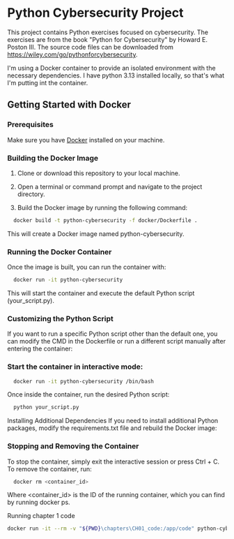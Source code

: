# Python Cybersecurity Project

This project contains Python exercises focused on cybersecurity.
The exercises are from the book "Python for Cybersecurity" by Howard E. Poston III.
The source code files can be downloaded from https://wiley.com/go/pythonforcybersecurity.


I'm using a Docker container to provide an isolated environment with the necessary dependencies. I have python 3.13 installed locally, so that's what I'm putting int the container.

## Getting Started with Docker

### Prerequisites

Make sure you have [Docker](https://www.docker.com/get-started) installed on your machine.

### Building the Docker Image

1. Clone or download this repository to your local machine.

2. Open a terminal or command prompt and navigate to the project directory.

3. Build the Docker image by running the following command:

```bash
  docker build -t python-cybersecurity -f docker/Dockerfile .
```
This will create a Docker image named python-cybersecurity.

### Running the Docker Container
Once the image is built, you can run the container with:

```bash
  docker run -it python-cybersecurity
```
This will start the container and execute the default Python script (your_script.py).

### Customizing the Python Script
If you want to run a specific Python script other than the default one, you can modify the CMD in the Dockerfile or run a different script manually after entering the container:

### Start the container in interactive mode:

```bash
  docker run -it python-cybersecurity /bin/bash
```
Once inside the container, run the desired Python script:

```bash
  python your_script.py
```
Installing Additional Dependencies
If you need to install additional Python packages, modify the requirements.txt file and rebuild the Docker image:

### Stopping and Removing the Container
To stop the container, simply exit the interactive session or press Ctrl + C. To remove the container, run:

```bash
  docker rm <container_id>
```
Where <container_id> is the ID of the running container, which you can find by running docker ps.


Running chapter 1 code
```bash
docker run -it --rm -v "${PWD}\chapters\CH01_code:/app/code" python-cybersecurity /bin/bash
```